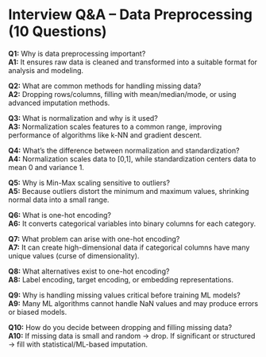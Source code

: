 # Interview Q&A – Data Preprocessing (10 Questions)

**Q1:** Why is data preprocessing important?  
**A1:** It ensures raw data is cleaned and transformed into a suitable format for analysis and modeling.

**Q2:** What are common methods for handling missing data?  
**A2:** Dropping rows/columns, filling with mean/median/mode, or using advanced imputation methods.

**Q3:** What is normalization and why is it used?  
**A3:** Normalization scales features to a common range, improving performance of algorithms like k-NN and gradient descent.

**Q4:** What’s the difference between normalization and standardization?  
**A4:** Normalization scales data to [0,1], while standardization centers data to mean 0 and variance 1.

**Q5:** Why is Min-Max scaling sensitive to outliers?  
**A5:** Because outliers distort the minimum and maximum values, shrinking normal data into a small range.

**Q6:** What is one-hot encoding?  
**A6:** It converts categorical variables into binary columns for each category.

**Q7:** What problem can arise with one-hot encoding?  
**A7:** It can create high-dimensional data if categorical columns have many unique values (curse of dimensionality).

**Q8:** What alternatives exist to one-hot encoding?  
**A8:** Label encoding, target encoding, or embedding representations.

**Q9:** Why is handling missing values critical before training ML models?  
**A9:** Many ML algorithms cannot handle NaN values and may produce errors or biased models.

**Q10:** How do you decide between dropping and filling missing data?  
**A10:** If missing data is small and random → drop. If significant or structured → fill with statistical/ML-based imputation.

